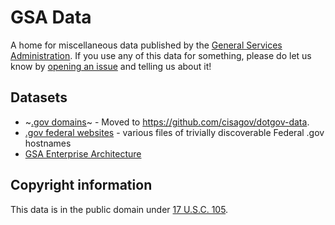 # GSA Data

A home for miscellaneous data published by the [General Services Administration](http://gsa.gov). If you use any of this data for something, please do let us know by [opening an issue](https://github.com/gsa/data/issues) and telling us about it!

## Datasets

* ~[.gov domains](dotgov-domains/#readme)~ - Moved to https://github.com/cisagov/dotgov-data.
* [.gov federal websites](dotgov-websites/#readme) - various files of trivially discoverable Federal .gov hostnames
* [GSA Enterprise Architecture](enterprise-architecture/)

## Copyright information

This data is in the public domain under [17 U.S.C. 105](https://www.law.cornell.edu/uscode/text/17/105).
